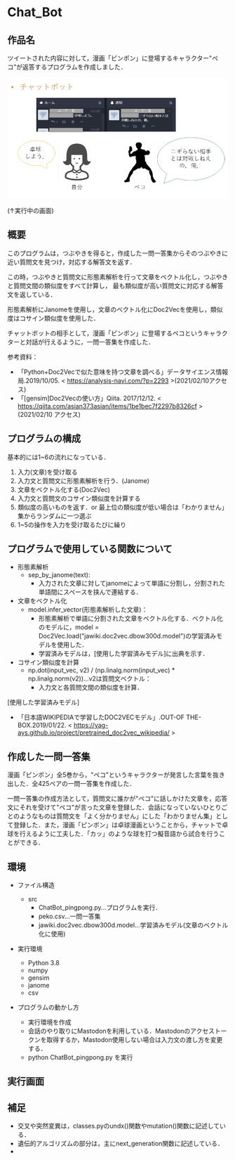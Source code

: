 # Chat_Bot

## 作品名
ツイートされた内容に対して，漫画「ピンポン」に登場するキャラクター"ペコ"が返答するプログラムを作成しました．

![car](img/chatbot.jpg)

(↑実行中の画面)

## 概要
このプログラムは，つぶやきを得ると，作成した一問一答集からそのつぶやきに近い質問文を見つけ，対応する解答文を返す．

この時，つぶやきと質問文に形態素解析を行って文章をベクトル化し，つぶやきと質問文間の類似度をすべて計算し，
最も類似度が高い質問文に対応する解答文を返している．

形態素解析にJanomeを使用し，文章のベクトル化にDoc2Vecを使用し，類似度はコサイン類似度を使用した．

チャットボットの相手として，漫画「ピンポン」に登場するペコというキャラクターと対話が行えるように，一問一答集を作成した．

参考資料：
- 「Python+Doc2Vecで似た意味を持つ文章を調べる」データサイエンス情報局.2019/10/05.
< https://analysis-navi.com/?p=2293 >(2021/02/10アクセス)
- 「[gensim]Doc2Vecの使い方」Qiita. 2017/12/12.
< https://qiita.com/asian373asian/items/1be1bec7f2297b8326cf >(2021/02/10 アクセス)

## プログラムの構成  
基本的には1~6の流れになっている．

1. 入力(文章)を受け取る
2. 入力文と質問文に形態素解析を行う．(Janome)
3. 文章をベクトル化する(Doc2Vec)
4. 入力文と質問文のコサイン類似度を計算する
5. 類似度の高いものを返す．or 最上位の類似度が低い場合は「わかりません」集からランダムに一つ選ぶ
6. 1~5の操作を入力を受け取るたびに繰り
## プログラムで使用している関数について
- 形態素解析
  - sep_by_janome(text):
    - 入力された文章に対してjanomeによって単語に分割し，分割された単語間にスペースを挟んで連結する．
- 文章をベクトル化
  - model.infer_vector(形態素解析した文章)：
    - 形態素解析で単語に分割された文章をベクトル化する．ベクトル化のモデルに，model = Doc2Vec.load("jawiki.doc2vec.dbow300d.model")の学習済みモデルを使用した．
    - 学習済みモデルは，[使用した学習済みモデル]に出典を示す．
- コサイン類似度を計算
  - np.dot(input_vec, v2) / (np.linalg.norm(input_vec) * np.linalg.norm(v2))...v2は質問文ベクトル：
    - 入力文と各質問文間の類似度を計算．

[使用した学習済みモデル]
- 「日本語WIKIPEDIAで学習したDOC2VECモデル」.OUT-OF THE-BOX.2019/01/22.
< https://yag-ays.github.io/project/pretrained_doc2vec_wikipedia/ >

 
## 作成した一問一答集
漫画「ピンポン」全5巻から，"ペコ"というキャラクターが発言した言葉を抜き出した．全425ペアの一問一答集を作成した．

一問一答集の作成方法として，質問文に誰かが"ペコ"に話しかけた文章を，応答文にそれを受けて"ペコ"が言った文章を登録した．会話になっていないひとりごとのようなものは質問文を「よく分かりません」にした「わかりません集」として登録した．また，漫画「ピンポン」は卓球漫画ということから，チャットで卓球を行えるように工夫した．「カッ」のような球を打つ擬音語から試合を行うことができる．
                                                                                              

## 環境
- ファイル構造
    - src
       - ChatBot_pingpong.py...プログラムを実行．
       - peko.csv...一問一答集
       - jawiki.doc2vec.dbow300d.model...学習済みモデル(文章のベクトル化に使用)

- 実行環境
  - Python 3.8
  - numpy
  - gensim
  - janome
  - csv

- プログラムの動かし方
  - 実行環境を作成
  - 会話のやり取りにMastodonを利用している．Mastodonのアクセストークンを取得するか，Mastodon使用しない場合は入力文の渡し方を変更する．
  - python ChatBot_pingpong.py  を実行

## 実行画面

## 補足
- 交叉や突然変異は，classes.pyのundx()関数やmutation()関数に記述している．
- 遺伝的アルゴリズムの部分は，主にnext_generation関数に記述している．
- 
